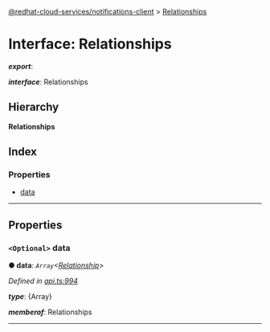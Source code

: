 [@redhat-cloud-services/notifications-client](../README.md) > [Relationships](../interfaces/relationships.md)

# Interface: Relationships

*__export__*: 

*__interface__*: Relationships

## Hierarchy

**Relationships**

## Index

### Properties

* [data](relationships.md#data)

---

## Properties

<a id="data"></a>

### `<Optional>` data

**● data**: *`Array`<[Relationship](relationship.md)>*

*Defined in [api.ts:994](https://github.com/RedHatInsights/javascript-clients/blob/master/packages/hooks/api.ts#L994)*

*__type__*: {Array}

*__memberof__*: Relationships

___

